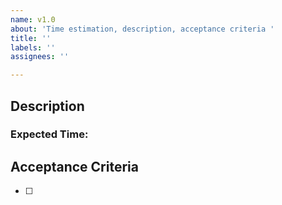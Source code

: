 ```yaml
---
name: v1.0
about: 'Time estimation, description, acceptance criteria '
title: ''
labels: ''
assignees: ''

---
```


## Description



### Expected Time: 

## Acceptance Criteria
- [ ]
